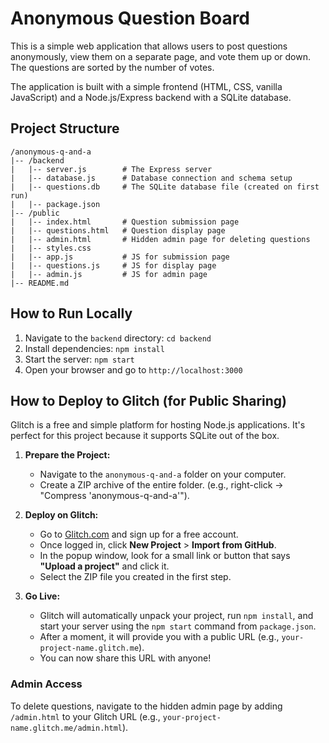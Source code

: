 # Anonymous Question Board

This is a simple web application that allows users to post questions anonymously, view them on a separate page, and vote them up or down. The questions are sorted by the number of votes.

The application is built with a simple frontend (HTML, CSS, vanilla JavaScript) and a Node.js/Express backend with a SQLite database.

## Project Structure

```
/anonymous-q-and-a
|-- /backend
|   |-- server.js        # The Express server
|   |-- database.js      # Database connection and schema setup
|   |-- questions.db     # The SQLite database file (created on first run)
|   |-- package.json
|-- /public
|   |-- index.html       # Question submission page
|   |-- questions.html   # Question display page
|   |-- admin.html       # Hidden admin page for deleting questions
|   |-- styles.css
|   |-- app.js           # JS for submission page
|   |-- questions.js     # JS for display page
|   |-- admin.js         # JS for admin page
|-- README.md
```

## How to Run Locally

1.  Navigate to the `backend` directory: `cd backend`
2.  Install dependencies: `npm install`
3.  Start the server: `npm start`
4.  Open your browser and go to `http://localhost:3000`

## How to Deploy to Glitch (for Public Sharing)

Glitch is a free and simple platform for hosting Node.js applications. It's perfect for this project because it supports SQLite out of the box.

1.  **Prepare the Project:**
    *   Navigate to the `anonymous-q-and-a` folder on your computer.
    *   Create a ZIP archive of the entire folder. (e.g., right-click -> "Compress 'anonymous-q-and-a'").

2.  **Deploy on Glitch:**
    *   Go to [Glitch.com](https://glitch.com) and sign up for a free account.
    *   Once logged in, click **New Project** > **Import from GitHub**.
    *   In the popup window, look for a small link or button that says **"Upload a project"** and click it.
    *   Select the ZIP file you created in the first step.

3.  **Go Live:**
    *   Glitch will automatically unpack your project, run `npm install`, and start your server using the `npm start` command from `package.json`.
    *   After a moment, it will provide you with a public URL (e.g., `your-project-name.glitch.me`).
    *   You can now share this URL with anyone!

### Admin Access

To delete questions, navigate to the hidden admin page by adding `/admin.html` to your Glitch URL (e.g., `your-project-name.glitch.me/admin.html`).